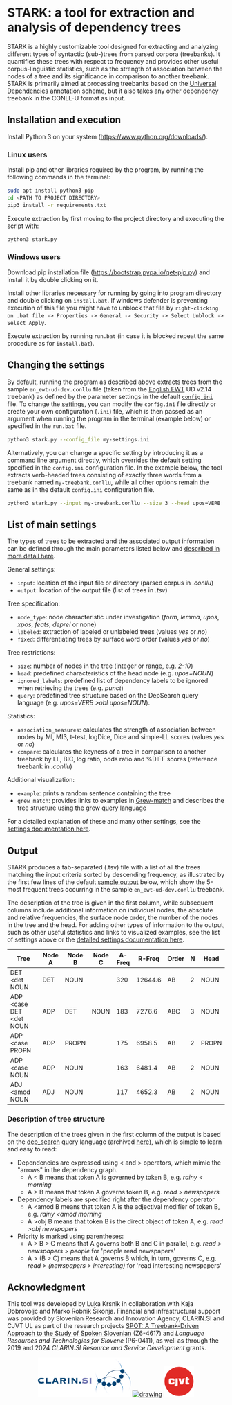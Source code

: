 # STARK: a tool for extraction and analysis of dependency trees
STARK is a highly customizable tool designed for extracting and analyzing different types of syntactic (sub-)trees from parsed corpora (treebanks). It quantifies these trees with respect to frequency and provides other useful corpus-linguistic statistics, such as the strength of association between the nodes of a tree and its significance in comparison to another treebank. STARK is primarily aimed at processing treebanks based on the [Universal Dependencies](https://universaldependencies.org/) annotation scheme, but it also takes any other dependency treebank in the CONLL-U format as input.

## Installation and execution
Install Python 3 on your system (https://www.python.org/downloads/). 

### Linux users
Install pip and other libraries required by the program, by running the following commands in the terminal:
```bash
sudo apt install python3-pip
cd <PATH TO PROJECT DIRECTORY>
pip3 install -r requirements.txt
```

Execute extraction by first moving to the project directory and executing the script with:
```bash
python3 stark.py 
```

### Windows users
Download pip installation file (https://bootstrap.pypa.io/get-pip.py) and install it by double clicking on it.

Install other libraries necessary for running by going into program directory and double clicking on `install.bat`. If windows defender is preventing execution of this file you might have to unblock that file by `right-clicking on .bat file -> Properties -> General -> Security -> Select Unblock -> Select Apply`.

Execute extraction by running `run.bat` (in case it is blocked repeat the same procedure as for `install.bat`).

## Changing the settings
By default, running the program as described above extracts trees from the sample `en_ewt-ud-dev.conllu` file (taken from the [English EWT](https://universaldependencies.org/treebanks/en_ewt/index.html) UD v2.14 treebank) as defined by the parameter settings in the default [`config.ini`](config.ini) file. To change the [settings](#list-of-main-settings), you can modify the `config.ini` file directly or create your own configuration (`.ini`) file, which is then passed as an argument when running the program in the terminal (example below) or specified in the `run.bat` file. 

```bash
python3 stark.py --config_file my-settings.ini
```
Alternatively, you can change a specific setting by introducing it as a command line argument directly, which overrides the default setting specified in the `config.ini` configuration file. In the example below, the tool extracts verb-headed trees consisting of exactly three words from a treebank named `my-treebank.conllu`, while all other options remain the same as in the default `config.ini` configuration file.

```bash
python3 stark.py --input my-treebank.conllu --size 3 --head upos=VERB
```

## List of main settings
The types of trees to be extracted and the associated output information can be defined through the main parameters listed below and [described in more detail here](settings.md).

General settings:
-	`input`: location of the input file or directory (parsed corpus in _.conllu_)
-	`output`: location of the output file (list of trees in _.tsv_)

Tree specification:
- `node_type`: node characteristic under investigation (*form*, *lemma*, *upos*, *xpos*, *feats*, *deprel* or none)
-	`labeled`: extraction of labeled or unlabeled trees (values *yes* or *no*)
-	`fixed`: differentiating trees by surface word order (values *yes* or *no*)

Tree restrictions:
-	`size`: number of nodes in the tree (integer or range, e.g. _2-10_)
-	`head`: predefined characteristics of the head node (e.g. _upos=NOUN_)
-	`ignored_labels`: predefined list of dependency labels to be ignored when retrieving the trees (e.g. _punct_)
-	`query`: predefined tree structure based on the DepSearch query language (e.g. _upos=VERB >obl upos=NOUN_).

Statistics: 
-	`association_measures`: calculates the strength of association between nodes by MI, MI3, t-test, logDice, Dice and simple-LL scores (values *yes* or *no*)
- `compare`: calculates the keyness of a tree in comparison to another treebank by LL, BIC, log ratio, odds ratio and %DIFF scores (reference treebank in _.conllu_)

Additional visualization:
- `example`: prints a random sentence containing the tree
- `grew_match`: provides links to examples in [Grew-match](https://universal.grew.fr/) and describes the tree structure using the grew query language

For a detailed explanation of these and many other settings, see the [settings documentation here](settings.md).

## Output

STARK produces a tab-separated (.tsv) file with a list of all the trees matching the input criteria sorted by descending frequency, as illustrated by the first few lines of the default [sample output](/sample/output.tsv) below, which show the 5-most frequent trees occurring in the sample `en_ewt-ud-dev.conllu` treebank.

The description of the tree is given in the first column, while subsequent columns include additional information on individual nodes, the absolute and relative frequencies, the surface node order, the number of the nodes in the tree and the head. For adding other types of information to the output, such as other useful statistics and links to visualized examples, see the list of settings above or the [detailed settings documentation here](settings.md).

|Tree | Node A | Node B | Node C | A-Freq | R-Freq | Order | N | Head |
| --- | --- | --- | --- | --- | --- | --- | --- | --- |
| DET <det NOUN | DET | NOUN |   | 320 | 12644.6 | AB | 2 | NOUN
| ADP <case DET <det NOUN | ADP | DET | NOUN |  183 | 7276.6 | ABC | 3 | NOUN
| ADP <case PROPN | ADP | PROPN |   | 175 | 6958.5 | AB | 2 | PROPN
| ADP <case NOUN | ADP | NOUN |   | 163 | 6481.4 | AB | 2 | NOUN
| ADJ <amod NOUN | ADJ | NOUN |   | 117 | 4652.3 | AB | 2 | NOUN

### Description of tree structure
The description of the trees given in the first column of the output is based on the [dep_search](https://fginter.github.io/dep_search/) query language (archived [here](https://orodja.cjvt.si/drevesnik/help/en/)), which is simple to learn and easy to read:
- Dependencies are expressed using < and > operators, which mimic the "arrows" in the dependency graph.
  - A < B means that token A is governed by token B, e.g. _rainy < morning_
  - A > B means that token A governs token B, e.g. _read > newspapers_
- Dependency labels are specified right after the dependency operator
  - A <amod B means that token A is the adjectival modifier of token B, e.g. _rainy <amod morning_
  - A >obj B means that token B is the direct object of token A, e.g. _read >obj newspapers_
- Priority is marked using parentheses:
  -   A > B > C means that A governs both B and C in parallel, e.g. _read > newspapers > people_ for 'people read newspapers'
  -   A > (B > C) means that A governs B which, in turn, governs C, e.g. _read > (newspapers > interesting)_ for 'read interesting newspapers'
  
## Acknowledgment
This tool was developed by Luka Krsnik in collaboration with Kaja Dobrovoljc and Marko Robnik Šikonja. Financial and infrastructural support was provided by Slovenian Research and Innovation Agency, CLARIN.SI and CJVT UL as part of the research projects [SPOT: A Treebank-Driven Approach to the Study of Spoken Slovenian](https://spot.ff.uni-lj.si/) (Z6-4617) and _Language Resources and Technologies for Slovene_ (P6-0411), as well as through the 2019 and 2024 _CLARIN.SI Resource and Service Development_ grants.

<p align="center">
<a href="http://www.clarin.si/info/about/"><img src="https://raw.githubusercontent.com/clarinsi/STARK/master/logos/CLARIN.png" alt="drawing" height="90"/></a>
<a href="https://www.aris-rs.si/"><img src="https://pbs.twimg.com/profile_images/1696069698289332224/tB-Z74Tn_400x400.jpg" alt="drawing" height="110"/></a>
<a href="https://www.cjvt.si/en/"><img src="https://raw.githubusercontent.com/clarinsi/STARK/master/logos/CJVT.png" alt="drawing" height="70"/></a>
</p>


